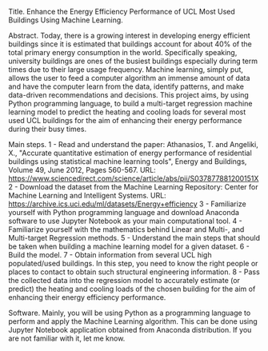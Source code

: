 Title.
Enhance the Energy Efficiency Performance of UCL Most Used Buildings Using Machine Learning.

Abstract.
Today, there is a growing interest in developing energy efficient buildings since it is estimated that buildings account for about 40% of the 
total primary energy consumption in the world. Specifically speaking, university buildings are ones of the busiest buildings especially during term 
times due to their large usage frequency. Machine learning, simply put, allows the user to feed a computer algorithm an immense amount of data and have 
the computer learn from the data, identify patterns, and make data-driven recommendations and decisions. This project aims, by using Python programming language, 
to build a multi-target regression machine learning model to predict the heating and cooling loads for several most used UCL buildings for the aim of enhancing
their energy performance during their busy times.

Main steps.
1 - Read and understand the paper: 
Athanasios, T. and Angeliki, X., "Accurate quantitative estimation of energy performance of residential buildings using statistical machine learning tools", 
Energy and Buildings, Volume 49, June 2012, Pages 560-567. URL: https://www.sciencedirect.com/science/article/abs/pii/S037877881200151X
2 - Download the dataset from the Machine Learning Repository: Center for Machine Learning and Intelligent Systems. 
URL: https://archive.ics.uci.edu/ml/datasets/Energy+efficiency
3 - Familiarize yourself with Python programming language and download Anaconda software to use Jupyter Notebook as your main computational tool.
4 - Familiarize yourself with the mathematics behind Linear and Multi-, and Multi-target Regression methods.
5 - Understand the main steps that should be taken when building a machine learning model for a given dataset.
6 - Build the model.
7 - Obtain information from several UCL high populated/used buildings. In this step, you need to know the right people or places to contact to obtain 
such structural engineering information.
8 - Pass the collected data into the regression model to accurately estimate (or predict) the heating and cooling loads of the chosen building for the aim 
of enhancing their energy efficiency performance.

Software.
Mainly, you will be using Python as a programming language to perform and apply the Machine Learning algorithm. This can be done using Jupyter Notebook 
application obtained from Anaconda distribution. If you are not familiar with it, let me know.
